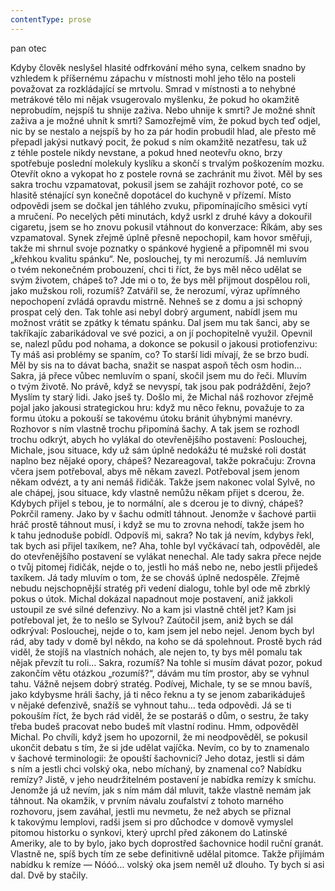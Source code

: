 ```yaml
---
contentType: prose
---
```


<section>

pan otec

Kdyby člověk neslyšel hlasité odfrkování mého syna, celkem snadno by vzhledem k příšernému zápachu v místnosti mohl jeho tělo na posteli považovat za rozkládající se mrtvolu. Smrad v místnosti a to nehybné metrákové tělo mi nějak vsugerovalo myšlenku, že pokud ho okamžitě neprobudím, nejspíš tu shnije zaživa. Nebo uhnije k smrti? Je možné shnít zaživa a je možné uhnít k smrti? Samozřejmě vím, že pokud bych teď odjel, nic by se nestalo a nejspíš by ho za pár hodin probudil hlad, ale přesto mě přepadl jakýsi nutkavý pocit, že pokud s ním okamžitě nezatřesu, tak už z téhle postele nikdy nevstane, a pokud hned neotevřu okno, brzy spotřebuje poslední molekuly kyslíku a skončí s trvalým poškozením mozku. Otevřít okno a vykopat ho z postele rovná se zachránit mu život. Měl by ses sakra trochu vzpamatovat, pokusil jsem se zahájit rozhovor poté, co se hlasitě sténající syn konečně dopotácel do kuchyně v přízemí. Místo odpovědi jsem se dočkal jen táhlého zvuku, připomínajícího směsici vytí a mručení. Po necelých pěti minutách, když usrkl z druhé kávy a dokouřil cigaretu, jsem se ho znovu pokusil vtáhnout do konverzace: Říkám, aby ses vzpamatoval. Synek zřejmě úplně přesně nepochopil, kam hovor směřuji, takže mi shrnul svoje poznatky o spánkové hygieně a připomněl mi svou „křehkou kvalitu spánku“. Ne, poslouchej, ty mi nerozumíš. Já nemluvím o tvém nekonečném probouzení, chci ti říct, že bys měl něco udělat se svým životem, chápeš to? Jde mi o to, že bys měl přijmout dospělou roli, jako mužskou roli, rozumíš? Zatvářil se, že nerozumí, výraz upřímného nepochopení zvládá opravdu mistrně. Nehneš se z domu a jsi schopný prospat celý den. Tak tohle asi nebyl dobrý argument, nabídl jsem mu možnost vrátit se zpátky k tématu spánku. Dal jsem mu tak šanci, aby se takříkajíc zabarikádoval ve své pozici, a on jí pochopitelně využil. Opevnil se, nalezl půdu pod nohama, a dokonce se pokusil o jakousi protiofenzivu: Ty máš asi problémy se spaním, co? To starší lidi mívají, že se brzo budí. Měl by sis na to dávat bacha, snažit se naspat aspoň těch osm hodin… Sakra, já přece vůbec nemluvím o spaní, skočil jsem mu do řeči. Mluvím o tvým životě. No právě, když se nevyspí, tak jsou pak podráždění, žejo? Myslím ty starý lidi. Jako jseš ty. Došlo mi, že Michal náš rozhovor zřejmě pojal jako jakousi strategickou hru: když mu něco řeknu, považuje to za formu útoku a pokouší se takovému útoku bránit úhybnými manévry. Rozhovor s ním vlastně trochu připomíná šachy. A tak jsem se rozhodl trochu odkrýt, abych ho vylákal do otevřenějšího postavení: Poslouchej, Michale, jsou situace, kdy už sám úplně nedokážu té mužské roli dostát naplno bez nějaké opory, chápeš? Nezareagoval, takže pokračuju: Zrovna včera jsem potřeboval, abys mě někam zavezl. Potřeboval jsem jenom někam odvézt, a ty ani nemáš řidičák. Takže jsem nakonec volal Sylvě, no ale chápej, jsou situace, kdy vlastně nemůžu někam přijet s dcerou, že. Kdybych přijel s tebou, je to normální, ale s dcerou je to divný, chápeš? Pokrčil rameny. Jako by v šachu odmítl táhnout. Jenomže v šachové partii hráč prostě táhnout musí, i když se mu to zrovna nehodí, takže jsem ho k tahu jednoduše pobídl. Odpovíš mi, sakra? No tak já nevím, kdybys řekl, tak bych asi přijel taxíkem, ne? Aha, tohle byl vyčkávací tah, odpověděl, ale do otevřenějšího postavení se vylákat nenechal. Ale tady sakra přece nejde o tvůj pitomej řidičák, nejde o to, jestli ho máš nebo ne, nebo jestli přijedeš taxíkem. Já tady mluvím o tom, že se chováš úplně nedospěle. Zřejmě nebudu nejschopnější stratég při vedení dialogu, tohle byl ode mě zbrklý pokus o útok. Michal dokázal napadnout moje postavení, aniž jakkoli ustoupil ze své silné defenzivy. No a kam jsi vlastně chtěl jet? Kam jsi potřeboval jet, že to nešlo se Sylvou? Zaútočil jsem, aniž bych se dál odkrýval: Poslouchej, nejde o to, kam jsem jel nebo nejel. Jenom bych byl rád, aby tady v domě byl někdo, na koho se dá spolehnout. Prostě bych rád viděl, že stojíš na vlastních nohách, ale nejen to, ty bys měl pomalu tak nějak převzít tu roli… Sakra, rozumíš? Na tohle si musím dávat pozor, pokud zakončím větu otázkou „rozumíš?“, dávám mu tím prostor, aby se vyhnul tahu. Vážně nejsem dobrý stratég. Podívej, Michale, ty se se mnou bavíš, jako kdybysme hráli šachy, já ti něco řeknu a ty se jenom zabarikáduješ v nějaké defenzivě, snažíš se vyhnout tahu… teda odpovědi. Já se ti pokouším říct, že bych rád viděl, že se postaráš o dům, o sestru, že taky třeba budeš pracovat nebo budeš mít vlastní rodinu. Hmm, odpověděl Michal. Po chvíli, když jsem ho upozornil, že mi neodpověděl, se pokusil ukončit debatu s tím, že si jde udělat vajíčka. Nevím, co by to znamenalo v šachové terminologii: že opouští šachovnici? Jeho dotaz, jestli si dám s ním a jestli chci volský oka, nebo míchaný, by znamenal co? Nabídku remízy? Jistě, v jeho neudržitelném postavení je nabídka remízy k smíchu. Jenomže já už nevím, jak s ním mám dál mluvit, takže vlastně nemám jak táhnout. Na okamžik, v prvním návalu zoufalství z tohoto marného rozhovoru, jsem zaváhal, jestli mu nevmetu, že než abych se přiznal k takovýmu lemplovi, radši jsem si pro důchodce v domově vymyslel pitomou historku o synkovi, který uprchl před zákonem do Latinské Ameriky, ale to by bylo, jako bych doprostřed šachovnice hodil ruční granát. Vlastně ne, spíš bych tím ze sebe definitivně udělal pitomce. Takže přijímám nabídku k remíze — Nóóó… volský oka jsem neměl už dlouho. Ty bych si asi dal. Dvě by stačily.

</section>
